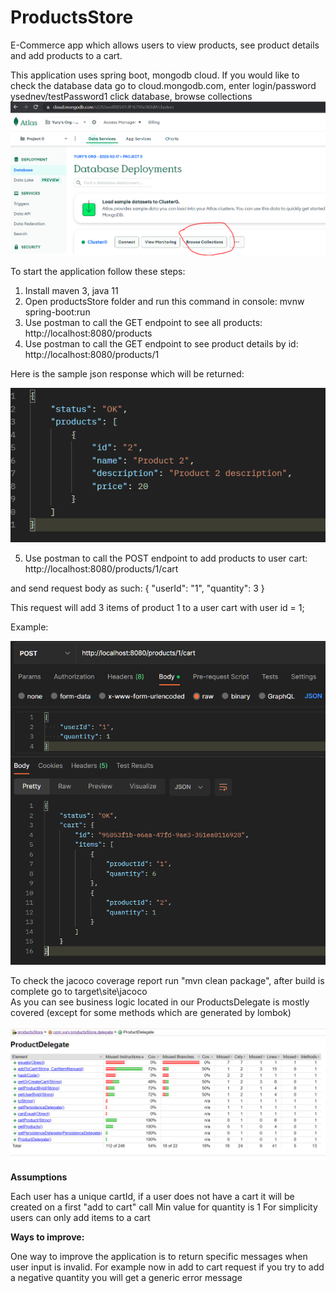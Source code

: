 # ProductsStore
 E-Commerce app which allows users to view products, see product details and add products to a cart.

This application uses spring boot, mongodb cloud.
If you would like to check the database data go to cloud.mongodb.com, enter login/password ysednev/testPassword1 
click database, browse collections
![img_5.png](img_5.png)


To start the application follow these steps:

1) Install maven 3, java 11
2) Open productsStore folder and run this command in console: mvnw spring-boot:run
3) Use postman to call the GET endpoint to see all products: http://localhost:8080/products
4) Use postman to call the GET endpoint to see product details by id: http://localhost:8080/products/1

Here is the sample json response which will be returned:

![img.png](img.png)

5) Use postman to call the POST endpoint to add products to user cart: http://localhost:8080/products/1/cart

and send request body as such:
{
"userId": "1",
"quantity": 3
}

This request will add 3 items of product 1 to a user cart with user id = 1;

Example:

![img_4.png](img_4.png)

To check the jacoco coverage report run "mvn clean package", after build is complete go to target\site\jacoco\
As you can see business logic located in our ProductsDelegate is mostly covered
(except for some methods which are generated by lombok)

![img_2.png](img_2.png)

**Assumptions**

Each user has a unique cartId, if a user does not have a cart it will be created on a first "add to cart" call
Min value for quantity is 1
For simplicity users can only add items to a cart

**Ways to improve:**

One way to improve the application is to return specific messages when user input is invalid. 
For example now in add to cart request if you try to add a negative quantity you will get a generic error message
